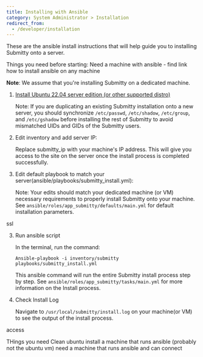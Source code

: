 ```yaml
---
title: Installing with Ansible
category: System Administrator > Installation
redirect_from:
  - /developer/installation
---
```


These are the ansible install instructions that will help guide you to installing Submitty onto a
server.

Things you need before starting:
Need a machine with ansible - find link how to install ansible on any machine




**Note**: We assume that you're installing Submitty on a dedicated machine.

1. [Install Ubuntu 22.04 server edition (or other supported distro)](/sysadmin/installation/server_os)

   Note: If you are duplicating an existing Submitty installation onto a new server, you should
   synchronize `/etc/passwd`, `/etc/shadow`, `/etc/group`, and `/etc/gshadow` before installing
   the rest of Submitty to avoid mismatched UIDs and GIDs of the Submitty users.

2. Edit inventory and add server IP:

   Replace submitty_ip with your machine's IP address. This will give you access to the site on the server once the install process is completed successfully. 

3. Edit default playbook to match your server(ansible/playbooks/submitty_install.yml):

   Note: Your edits should match your dedicated machine (or VM) necessary requirements to properly install Submitty onto your machine. See `ansible/roles/app_submitty/defaults/main.yml` for default installation parameters. 



ssl

3. Run ansible script

   In the terminal, run the command:

   ```
   Ansible-playbook -i inventory/submitty playbooks/submitty_install.yml
   ```

   This ansible command will run the entire Submitty install process step by step. See `ansible/roles/app_submitty/tasks/main.yml` for more information on the Install process. 

4. Check Install Log

   Navigate to `/usr/local/submitty/install.log` on your machine(or VM) to see the output of the install process. 
   
access


THings you need
Clean ubuntu install
a machine that runs ansible (probably not the ubuntu vm)
need a machine that runs ansible and can connect 
